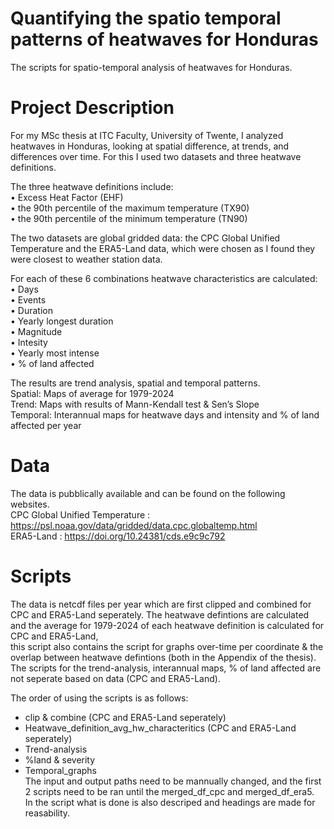# Quantifying the spatio temporal patterns of heatwaves for Honduras
The scripts for spatio-temporal analysis of heatwaves for Honduras.
# Project Description
For my MSc thesis at ITC Faculty, University of Twente, I analyzed heatwaves in Honduras, looking at spatial difference, at trends, and differences over time.
For this I used two datasets and three heatwave definitions.  
  
The three heatwave definitions include:  
•	Excess Heat Factor (EHF)  
•	the 90th percentile of the maximum temperature (TX90)   
•	the 90th percentile of the minimum temperature (TN90)  
  
The two datasets are global gridded data: the CPC Global Unified Temperature and the ERA5-Land data, which were chosen as I found they were closest to weather station data. 
  
For each of these 6 combinations heatwave characteristics are calculated:     
•	Days  
•	Events  
•	Duration  
•	Yearly longest duration  
•	Magnitude  
•	Intesity  
•	Yearly most intense   
•	% of land affected  
  
The results are trend analysis, spatial and temporal patterns.   
Spatial: Maps of average for 1979-2024  
Trend: Maps with results of Mann-Kendall test & Sen’s Slope  
Temporal: Interannual maps for heatwave days and intensity and % of land affected per year   

# Data
The data is pubblically available and can be found on the following websites.  
CPC Global Unified Temperature : https://psl.noaa.gov/data/gridded/data.cpc.globaltemp.html  
ERA5-Land : https://doi.org/10.24381/cds.e9c9c792  

# Scripts
The data is netcdf files per year which are first clipped and combined for CPC and ERA5-Land seperately.
The heatwave defintions are calculated and the average for 1979-2024 of each heatwave definition is calculated for CPC and ERA5-Land,  
this script also contains the script for graphs over-time per coordinate & the overlap between heatwave defintions (both in the Appendix of the thesis). 
The scripts for the trend-analysis, interannual maps, % of land affected are not seperate based on data (CPC and ERA5-Land).   
  
The order of using the scripts is as follows:  
-  clip & combine (CPC and ERA5-Land seperately)  
-  Heatwave_definition_avg_hw_characteritics (CPC and ERA5-Land seperately)   
-  Trend-analysis  
-  %land & severity  
-  Temporal_graphs  
The input and output paths need to be mannually changed, and the first 2 scripts need to be ran until the merged_df_cpc and merged_df_era5.   
In the script what is done is also descriped and headings are made for reasability. 
